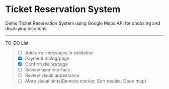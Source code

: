 Ticket Reservation System
===================
Demo Ticket Reservation System using Google Maps API for choosing and displaying locations

--- 

TO-DO List
> - [ ] Add error messages in validation
> - [x] Payment dialog/page 
> - [x] Confirm dialog/page
> - [ ] Review user interface 
> - [ ] Review visual appearance
> - [ ] More visual hints(Remove marker, Sort results, Open map)

